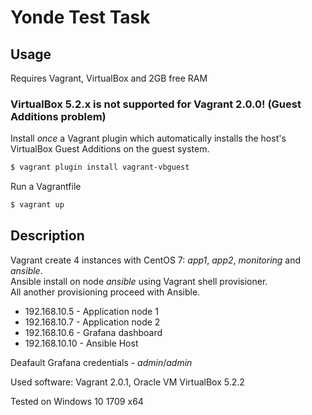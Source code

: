 # Yonde Test Task

## Usage

Requires Vagrant, VirtualBox and 2GB free RAM

### VirtualBox 5.2.x is not supported for Vagrant 2.0.0! (Guest Additions problem)  
Install *once* a Vagrant plugin which automatically installs the host's VirtualBox Guest Additions on the guest system.
```bash
$ vagrant plugin install vagrant-vbguest
```
Run a Vagrantfile
```bash
$ vagrant up
```

## Description

Vagrant create 4 instances with CentOS 7: *app1*, *app2*, *monitoring* and *ansible*.  
Ansible install on node *ansible* using Vagrant shell provisioner.  
All another provisioning proceed with Ansible.  

* 192.168.10.5 - Application node 1  
* 192.168.10.7 - Application node 2  
* 192.168.10.6 - Grafana dashboard  
* 192.168.10.10 - Ansible Host  

Deafault Grafana credentials - *admin*/*admin*  

Used software:  Vagrant 2.0.1, Oracle VM VirtualBox 5.2.2  

Tested on Windows 10 1709 x64  


